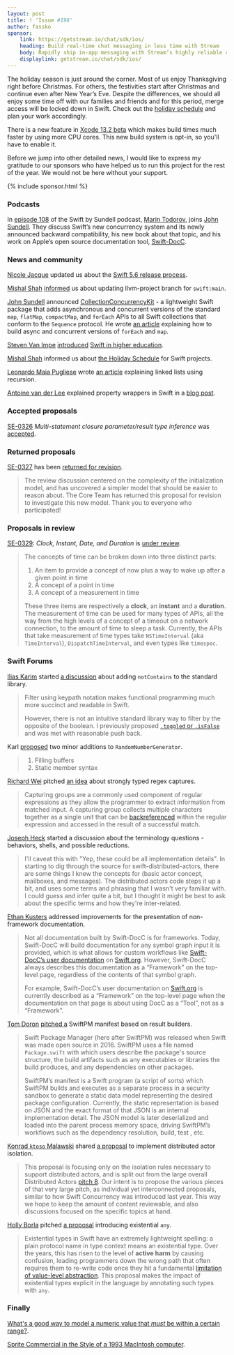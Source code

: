 ```yaml
---
layout: post
title: ! 'Issue #198'
author: fassko
sponsor:
    link: https://getstream.io/chat/sdk/ios/
    heading: Build real-time chat messaging in less time with Stream
    body: Rapidly ship in-app messaging with Stream’s highly reliable chat infrastructure and feature-rich SDKs. Drive in-app conversion, engagement, and retention.
    displaylink: getstream.io/chat/sdk/ios/
---
```


The holiday season is just around the corner. Most of us enjoy Thanksgiving right before Christmas. For others, the festivities start after Christmas and continue even after New Year’s Eve. Despite the differences, we should all enjoy some time off with our families and friends and for this period, merge access will be locked down in Swift. Check out the [holiday schedule](https://forums.swift.org/t/holiday-schedule/53507) and plan your work accordingly.

There is a new feature in [Xcode 13.2 beta](https://developer.apple.com/documentation/xcode-release-notes/xcode-13_2-release-notes#Build-System) which makes build times much faster by using more CPU cores. This new build system is opt-in, so you'll have to enable it.

Before we jump into other detailed news, I would like to express my gratitude to our sponsors who have helped us to run this project for the rest of the year. We would not be here without your support.

<!--excerpt-->

{% include sponsor.html %}

### Podcasts

In [episode 108](https://swiftbysundell.com/podcast/108/) of the Swift by Sundell podcast, [Marin Todorov](https://twitter.com/icanzilb), joins [John Sundell](https://twitter.com/johnsundell). They discuss Swift’s new concurrency system and its newly announced backward compatibility, his new book about that topic, and his work on Apple’s open source documentation tool, [Swift-DocC](https://github.com/apple/swift-docc).

### News and community

[Nicole Jacque](https://twitter.com/racer_girl27) updated us about the [Swift 5.6 release process](https://forums.swift.org/t/swift-5-6-release-process/53412).

[Mishal Shah](https://twitter.com/mishaldshah) [informed](https://forums.swift.org/t/updating-llvm-project-branch-for-swift-main/53438) us about updating llvm-project branch for `swift:main`.

[John Sundell](https://twitter.com/johnsundell) announced [CollectionConcurrencyKit](https://github.com/JohnSundell/CollectionConcurrencyKit) - a lightweight Swift package that adds asynchronous and concurrent versions of the standard `map`, `flatMap`, `compactMap`, and `forEach` APIs to all Swift collections that conform to the `Sequence` protocol.
He wrote [an article](https://www.swiftbysundell.com/articles/async-and-concurrent-forEach-and-map/) explaining how to build async and concurrent versions of `forEach` and `map`.

[Steven Van Impe](https://twitter.com/pwsacademy) [introduced](https://forums.swift.org/t/introducing-swift-in-higher-education/53445) [Swift in higher education](https://www.pwsacademy.org/).

[Mishal Shah](https://twitter.com/mishaldshah/) informed us about [the Holiday Schedule](https://forums.swift.org/t/holiday-schedule/53507) for Swift projects.

[Leonardo Maia Pugliese](https://twitter.com/Leo_Pugliese) wrote [an article](https://holyswift.app/reverse-reverse-linked-list-linked-list-using-recursion) explaining linked lists using recursion.

[Antoine van der Lee](https://twitter.com/twannl) explained property wrappers in Swift in a [blog post](https://www.avanderlee.com/swift/property-wrappers/).

### Accepted proposals

[SE-0326](https://github.com/apple/swift-evolution/blob/main/proposals/0326-extending-multi-statement-closure-inference.md) *Multi-statement closure parameter/result type inference* was [accepted](https://forums.swift.org/t/accepted-se-0326-multi-statement-closure-parameter-result-type-inference/53502).

### Returned proposals

[SE-0327](https://github.com/apple/swift-evolution/blob/main/proposals/0327-actor-initializers.md) has been [returned for revision](https://forums.swift.org/t/returned-for-revision-se-0327-on-actors-and-initialization/53447).

> The review discussion centered on the complexity of the initialization model, and has uncovered a simpler model that should be easier to reason about. The Core Team has returned this proposal for revision to investigate this new model. Thank you to everyone who participated!

### Proposals in review

[SE-0329](https://github.com/apple/swift-evolution/blob/main/proposals/0329-clock-instant-date-duration.md): *Clock, Instant, Date, and Duration* is [under review](https://forums.swift.org/t/se-0329-clock-instant-date-and-duration/53309).

> The concepts of time can be broken down into three distinct parts:
>
> 1. An item to provide a concept of now plus a way to wake up after a given point in time
> 2. A concept of a point in time
> 3. A concept of a measurement in time
>
> These three items are respectively a **clock**, an **instant** and a **duration**. The measurement of time can be used for many types of APIs, all the way from the high levels of a concept of a timeout on a network connection, to the amount of time to sleep a task. Currently, the APIs that take measurement of time types take `NSTimeInterval` (aka `TimeInterval`), `DispatchTimeInterval`, and even types like `timespec`.

### Swift Forums

[Ilias Karim](https://forums.swift.org/u/ilias_karim) started [a discussion](https://forums.swift.org/t/pitch-not-contains/53305) about adding `notContains` to the standard library.

> Filter using keypath notation makes functional programming much more succinct and readable in Swift.
>
> However, there is not an intuitive standard library way to filter by the opposite of the boolean. I previously proposed [`.toggled` or `.isFalse`](https://forums.swift.org/t/toggled-or-isfalse-property-method-on-bool-for-use-with-keypath-apis/51464) and was met with reasonable push back.

Karl [proposed](https://forums.swift.org/t/filling-buffers-using-randomnumbergenerator/53324) two minor additions to `RandomNumberGenerator`.

> 1. Filling buffers
> 2. Static member syntax

[Richard Wei](https://twitter.com/rxwei) pitched [an idea](https://forums.swift.org/t/pitch-strongly-typed-regex-captures/53391) about strongly typed regex captures.

> Capturing groups are a commonly used component of regular expressions as they allow the programmer to extract information from matched input. A capturing group collects multiple characters together as a single unit that can be [backreferenced](https://www.regular-expressions.info/backref.html) within the regular expression and accessed in the result of a successful match.

[Joseph Heck](http://twitter.com/heckj/) started a discussion about the terminology questions - behaviors, shells, and possible reductions.

> I'll caveat this with "Yep, these could be all implementation details". In starting to dig through the source for swift-distributed-actors, there are some things I knew the concepts for (basic actor concept, mailboxes, and messages). The distributed actors code steps it up a bit, and uses some terms and phrasing that I wasn't very familiar with. I could guess and infer quite a bit, but I thought it might be best to ask about the specific terms and how they're inter-related.

[Ethan Kusters](https://forums.swift.org/u/ethankusters) addressed improvements for the presentation of non-framework documentation.

> Not all documentation built by Swift-DocC is for frameworks. Today, Swift-DocC will build documentation for any symbol graph input it is provided, which is what allows for custom workflows like [Swift-DocC’s user documentation](https://github.com/apple/swift-docc/blob/main/Sources/DocCDocumentation/DocCDocumentation.docc/DocC.symbols.json) on [Swift.org](https://swift.org/documentation/docc). However, Swift-DocC always describes this documentation as a “Framework” on the top-level page, regardless of the contents of that symbol graph.
>
> For example, Swift-DocC’s user documentation on [Swift.org](http://swift.org/) is currently described as a “Framework” on the top-level page when the documentation on that page is about using DocC as a “Tool”, not as a “Framework”.

[Tom Doron](https://twitter.com/TomerDoron) [pitched a](https://forums.swift.org/t/pre-pitch-swiftpm-manifest-based-on-result-builders/53457) SwiftPM manifest based on result builders.

> Swift Package Manager (here after SwiftPM) was released when Swift was made open source in 2016. SwiftPM uses a file named `Package.swift` with which users describe the package's source structure, the build artifacts such as any executables or libraries the build produces, and any dependencies on other packages.
>
> SwiftPM’s manifest is a Swift program (a script of sorts) which SwiftPM builds and executes as a separate process in a security sandbox to generate a static data model representing the desired package configuration. Currently, the static representation is based on JSON and the exact format of that JSON is an internal implementation detail. The JSON model is later deserialized and loaded into the parent process memory space, driving SwiftPM’s workflows such as the dependency resolution, build, test , etc.

[Konrad `ktoso` Malawski](https://forums.swift.org/u/ktoso) shared [a proposal](https://forums.swift.org/t/proposal-distributed-actor-isolation/53460) to implement distributed actor isolation.

> This proposal is focusing only on the isolation rules necessary to support distributed actors, and is split out from the large overall Distributed Actors [pitch 8](https://forums.swift.org/t/pitch-distributed-actors/51669/133). Our intent is to propose the various pieces of that very large pitch, as individual yet interconnected proposals, similar to how Swift Concurrency was introduced last year. This way we hope to keep the amount of content reviewable, and also discussions focused on the specific topics at hand.

[Holly Borla](https://twitter.com/hollyborla) pitched [a proposal](https://forums.swift.org/t/pitch-introduce-existential-any/53520) introducing existential `any`.

> Existential types in Swift have an extremely lightweight spelling: a plain protocol name in type context means an existential type. Over the years, this has risen to the level of **active harm** by causing confusion, leading programmers down the wrong path that often requires them to re-write code once they hit a fundamental [limitation of value-level abstraction](https://forums.swift.org/t/improving-the-ui-of-generics/22814#heading--limits-of-existentials). This proposal makes the impact of existential types explicit in the language by annotating such types with `any`.

### Finally

[What's a good way to model a numeric value that *must* be within a certain range?](https://twitter.com/jesse_squires/status/1457792858715418629).

[Sprite Commercial in the Style of a 1993 MacIntosh computer](https://www.youtube.com/watch?app=desktop&v=zQDqYKG4dME).
